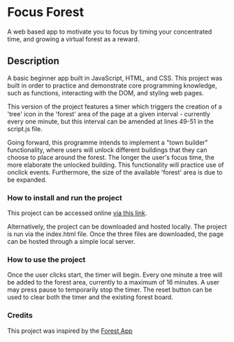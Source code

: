 # Focus Forest 
A web based app to motivate you to focus by timing your concentrated time, and growing a virtual forest as a reward. 

## Description 
A basic beginner app built in JavaScript, HTML, and CSS. This project was built in order to practice and demonstrate core programming knowledge, such as functions, interacting with the DOM, and styling web pages. 

This version of the project features a timer which triggers the creation of a 'tree' icon in the 'forest' area of the page at a given interval - currently every one minute, but this interval can be amended at lines 49-51 in the script.js file. 

Going forward, this programme intends to implement a "town builder" functionality, where users will unlock different buildings that they can choose to place around the forest. The longer the user's focus time, the more elaborate the unlocked building. This functionality will practice use of onclick events. Furthermore, the size of the available 'forest' area is due to be expanded.  

### How to install and run the project 
This project can be accessed online [via this link](https://linseyri.github.io/Focus-Forest/).

Alternatively, the project can be downloaded and hosted locally. The project is run via the index.html file. Once the three files are downloaded, the page can be hosted through a simple local server. 

### How to use the project 
Once the user clicks start, the timer will begin. Every one minute a tree will be added to the forest area, currently to a maximum of 16 minutes. A user may press pause to temporarily stop the timer. The reset button can be used to clear both the timer and the existing forest board. 

### Credits
This project was inspired by the [Forest App](https://www.forestapp.cc/)
